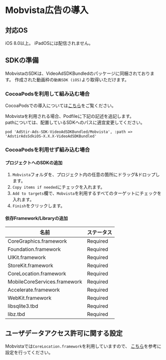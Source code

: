 # Mobvista広告の導入

## 対応OS

iOS 8.0以上。
iPadOSには配信されません。

## SDKの準備

MobvistaのSDKは、VideoAdSDKBundledのパッケージに同梱されております。
作成された動画枠の`動画SDK (iOS)`より取得いただけます。

### CocoaPodsを利用して組み込む場合

CocoaPodsでの導入については[こちら](../init/cocoapods.md)をご覧ください。

Mobvistaを利用される場合、Podfileに下記の記述を追記します。  
pathについては、配置しているSDKへのパスに適宜変更してください。

```
pod 'AdStir-Ads-SDK-VideoAdSDKBundled/Mobvista', :path => 'AdstirAdsSdkiOS-X.X.X-VideoAdSDKBundled'
```

### CocoaPodsを利用せず組み込む場合

#### プロジェクトへのSDKの追加

1. `Mobvista`フォルダを、プロジェクト内の任意の箇所にドラッグ&ドロップします。
1. `Copy items if needed`にチェックを入れます。
1. `Add to targets`欄で、`Mobvista`を利用するすべてのターゲットにチェックを入れます。
1. `Finish`をクリックします。

#### 依存Framework/Libraryの追加
名前|ステータス
----|----
CoreGraphics.framework|Required
Foundation.framework|Required
UIKit.framework|Required
StoreKit.framework|Required
CoreLocation.framework|Required
MobileCoreServices.framework|Required
Accelerate.framework|Required
WebKit.framework|Required
libsqlite3.tbd|Required
libz.tbd|Required

## ユーザデータアクセス許可に関する設定

Mobvistaでは`CoreLocation.framework`を利用していますので、
[こちら](../info/user_data.md)を参考に設定を行ってください。


